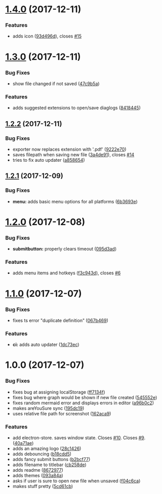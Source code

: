 <a name="1.4.0"></a>
# [1.4.0](https://github.com/aimed/aquarius/compare/v1.3.0...v1.4.0) (2017-12-11)


### Features

* adds icon ([93d496d](https://github.com/aimed/aquarius/commit/93d496d)), closes [#15](https://github.com/aimed/aquarius/issues/15)



<a name="1.3.0"></a>
# [1.3.0](https://github.com/aimed/aquarius/compare/v1.2.2...v1.3.0) (2017-12-11)


### Bug Fixes

* show file changed if not saved ([47c9b5a](https://github.com/aimed/aquarius/commit/47c9b5a))


### Features

* adds suggested extensions to open/save diaglogs ([8418445](https://github.com/aimed/aquarius/commit/8418445))



<a name="1.2.2"></a>
## [1.2.2](https://github.com/aimed/aquarius/compare/v1.2.1...v1.2.2) (2017-12-11)


### Bug Fixes

* exporter now replaces extension with '.pdf' ([9222e70](https://github.com/aimed/aquarius/commit/9222e70))
* saves filepath when saving new file ([3a4de91](https://github.com/aimed/aquarius/commit/3a4de91)), closes [#14](https://github.com/aimed/aquarius/issues/14)
* tries to fix auto updater ([a858654](https://github.com/aimed/aquarius/commit/a858654))



<a name="1.2.1"></a>
## [1.2.1](https://github.com/aimed/aquarius/compare/v1.2.0...v1.2.1) (2017-12-09)


### Bug Fixes

* **menu:** adds basic menu options for all platforms ([6b3693e](https://github.com/aimed/aquarius/commit/6b3693e))



<a name="1.2.0"></a>
# [1.2.0](https://github.com/aimed/aquarius/compare/v1.1.0...v1.2.0) (2017-12-08)


### Bug Fixes

* **submitbutton:** properly clears timeout ([095d3ad](https://github.com/aimed/aquarius/commit/095d3ad))


### Features

* adds menu items and hotkeys ([f3c943d](https://github.com/aimed/aquarius/commit/f3c943d)), closes [#6](https://github.com/aimed/aquarius/issues/6)



<a name="1.1.0"></a>
# [1.1.0](https://github.com/aimed/aquarius/compare/v1.0.0...v1.1.0) (2017-12-07)


### Bug Fixes

* fixes ts error "duplicate definition" ([067b469](https://github.com/aimed/aquarius/commit/067b469))


### Features

* **ci:** adds auto updater ([1dc73ec](https://github.com/aimed/aquarius/commit/1dc73ec))



<a name="1.0.0"></a>
# 1.0.0 (2017-12-07)


### Bug Fixes

* fixes bug at assigning localStorage ([ff7134f](https://github.com/aimed/aquarius/commit/ff7134f))
* fixes bug where graph would be shown if new file created ([545552e](https://github.com/aimed/aquarius/commit/545552e))
* fixes random mermaid error and displays errors in editor ([a96b0c2](https://github.com/aimed/aquarius/commit/a96b0c2))
* makes areYouSure sync ([195dc19](https://github.com/aimed/aquarius/commit/195dc19))
* uses relative file path for screenshot ([162aca9](https://github.com/aimed/aquarius/commit/162aca9))


### Features

* add electron-store. saves window state. Closes [#10](https://github.com/aimed/aquarius/issues/10). Closes [#9](https://github.com/aimed/aquarius/issues/9). ([40a71ae](https://github.com/aimed/aquarius/commit/40a71ae))
* adds an amazing logo ([28c1426](https://github.com/aimed/aquarius/commit/28c1426))
* adds debouncing ([b18cdd5](https://github.com/aimed/aquarius/commit/b18cdd5))
* adds fancy submit buttons ([b2bcf77](https://github.com/aimed/aquarius/commit/b2bcf77))
* adds filename to titlebar ([cb258de](https://github.com/aimed/aquarius/commit/cb258de))
* adds readme ([8672977](https://github.com/aimed/aquarius/commit/8672977))
* adds themes ([093a84a](https://github.com/aimed/aquarius/commit/093a84a))
* asks if user is sure to open new file when unsaved ([f04c6ca](https://github.com/aimed/aquarius/commit/f04c6ca))
* makes stuff pretty ([5cd61cb](https://github.com/aimed/aquarius/commit/5cd61cb))



